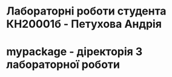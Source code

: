 # Лабораторні роботи студента КН20001б - Петухова Андрія
# mypackage - діректорія 3 лабораторної роботи
